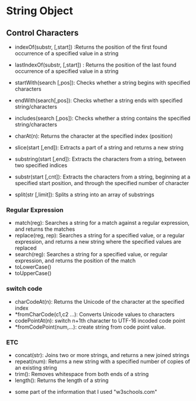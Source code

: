 # String Object
## Control Characters
- indexOf(substr, [,start]) :Returns the position of the first found occurrence of a specified value in a string

- lastIndexOf(substr, [,start]) : Returns the position of the last found occurrence of a specified value in a string

- startWith(search [,pos]): Checks whether a string begins with specified characters

- endWith(search[,pos]): Checks whether a string ends with specified string/characters

- includes(search [,pos]): Checks whether a string contains the specified string/characters

- charAt(n): Returns the character at the specified index (position)

- slice(start [,end]): Extracts a part of a string and returns a new string

- substring(start [,end]): Extracts the characters from a string, between two specified indices

- substr(start [,cnt]): Extracts the characters from a string, beginning at a specified start position, and through the specified number of character

- split(str [,limit]): Splits a string into an array of substrings

### Regular Expression
- match(reg): Searches a string for a match against a regular expression, and returns the matches
- replace(reg, rep): Searches a string for a specified value, or a regular expression, and returns a new string where the specified values are replaced
- search(reg): Searches a string for a specified value, or regular expression, and returns the position of the match
- toLowerCase()
- toUpperCase()

### switch code
- charCodeAt(n): Returns the Unicode of the character at the specified index
- *fromCharCode(c1,c2 ...): Converts Unicode values to characters
- codePointAt(n): switch n+1th character to UTF-16 incoded code point
- *fromCodePoint(num,...): create string from code point value.

### ETC
- concat(str): Joins two or more strings, and returns a new joined strings
- repeat(num): Returns a new string with a specified number of copies of an existing string
- trim(): Removes whitespace from both ends of a string
- length(): Returns the length of a string

* some part of the information that I used "w3schools.com"